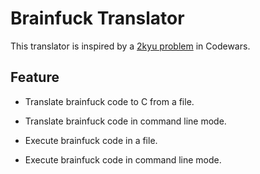 # Brainfuck Translator

This translator is inspired by a [2kyu problem][1] in Codewars.

## Feature

- Translate brainfuck code to C from a file.

- Translate brainfuck code in command line mode.

- Execute brainfuck code in a file.

- Execute brainfuck code in command line mode.

[1]:https://www.codewars.com/kata/58924f2ca8c628f21a0001a1
